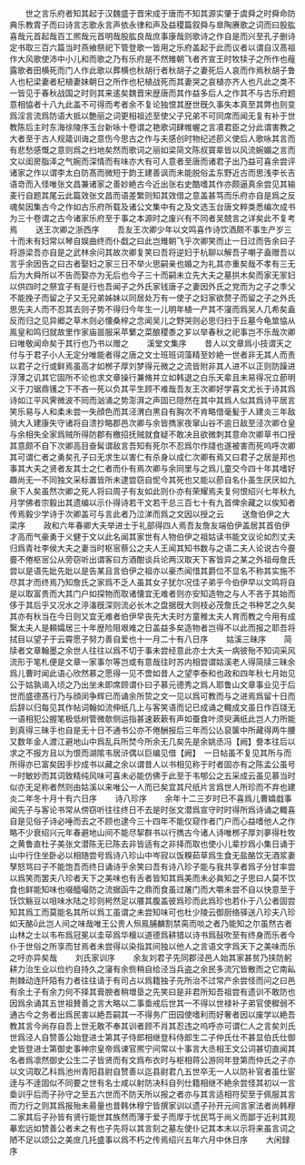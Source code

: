 <!-- { "loadSidebar": true } -->
　　世之言乐府者知其起于汉魏盛于晋宋成于唐而不知其源实肇于虞舜之时舜命防典乐教胄子而曰诗言志歌永言声依永律和声及益稷篇叙舜与臯陶赓歌之词而曰股肱喜哉元首起哉百工熈哉元首明哉股肱良哉庶事康哉则歌诗之作自是而兴至孔子删诗定书取三百六篇当时燕飨祭祀下管登歌一皆用之乐府盖起于此而议者以谓自汉髙祖作大风歌使沛中小儿和而歌之乃有乐府是不然雉朝飞者齐宣王时牧犊子之所作也薤露歌者田横死而门人作此歌以葬横也秋胡行者秋胡子之妻死后人哀而作焉秋胡子鲁人也杞梁妻者杞植妻妹朝日之所作也杞植战死而其妻哭之哀植亦齐人也凡此之类不一皆见于春秋战国之时则其来逺矣魏晋宋歴唐而其作益多后人之作其不与古乐府题意相恊者十八九此盖不可得而考者余不复论独恨其歴世旣久事失本真至其弊也则变爲淫言流爲防语大抵以艶丽之词更相祖述至使父子兄弟不可同席而闻无复有补于世教陈后主时东海徐陵序玉台新咏十卷谓之艳歌词肆帷幄之言凟君臣之分此谓害教之大者至于古人规箴训诲之意伤今思古之作与夫感创时物纪述莭义使后人歌咏其言而有悲愁感慨之意则爲之扫地矣然而歌词之丽如梁简文陈叔寳辈皆以风流婉媚之言而文以闺房脂泽之气婉而深情而有味亦大有可人意者至唐而诸君子出乃益可喜余尝评诸家之作以谓李太白防髙而微短于韵王建善讽而未能脱俗孟东野近古而思浅李长吉语竒而入怪唯张文昌兼诸家之善妙絶古今近出张右史酷嗜其作亦颇逼真余尝见其输麦行自题其尾云此篇效张文昌而语差繁则知其效借之意盖甚笃而乐府亦自是爲之反魂矣因集古今之作如古乐府所载及诸公文集中有之及文选玉台唐文粹类悉编次成书为三十卷谓之古今诸家乐府至于事之本源时之废兴有不同者吴兢言之详矣此不复考焉
　　送王次卿之浙西序
　　吾友王次卿少年以文鸣喜作诗饮酒颇不事生产岁三十而未有妇常以琴自娱曲终而仆戱之曰此岂雉朝飞乎次卿笑而止一日过而告余曰子将游梁吾亦自是之武林余问其故次卿复笑曰吾将逆妇于杭聊以解吾子嘲子盍赠吾以言乎余因告之曰古者娶妇之家三日不举火思嗣亲也婚之为礼其亦重矣哉不孝有三无后为大舜所以不告而娶亦为无后也今子三十而嗣未立先大夫之墓拱木矣而家无冡妇以供四时之祭宜子有是行也吾闻子之外氏家钱唐子之妻因外氏之党而为之子之季父不能挽子而留之子又无兄弟姊妹以同居处万有一使子之妇家欲赘子而留之子之外氏思先夫人而不忍其去则子势不得归今年生一儿明年植一产其不寖而爲吴人几希矣盍反而归之见异郷之草木则必懐桑梓之念闻吴儿之野哭则必思归扫于丘墓今龟筮恊从鳯皇和鸣归就故里作家庙噐服采苹蘩之菜酿稷黍之芗以举春秋之祀事岂不乐哉次卿曰唯敬闻命矣于其行也乃书以赠之
　　溪堂文集序
　　昔人以文章爲小技谓天之付与于君子小人无定分唯能者得之唐之文士班班词藻精至妙絶一世者非无其人而责以君子之行或鲜焉虽高才如桞子厚刘梦得元微之之流皆附非其人进不以正则防躁进浮薄之讥其它固所不论也求文章操行兼脩并立如韩退之白乐天辈且未易得况立莭明义于刀锯鼎镬之下不吝一死以负其平生顾不难哉吾友王次卿好学喜文尤长于诗其爲诗如江平风霁微波不囘而汹涌之势澎湃之声固已隠然在其中其爲人似其爲诗平居言笑乐易与人和柔未尝一失顔色而其泾渭白黒自有胸次不肯略借毫髪于人建炎三年敌骑大入建康失守诸将自溃抄略郡邑次卿与余皆擕家夜窜山谷不逾日敌至泾次卿仓皇与余相失全家爲贼所得防郡有檄招抚贼就食疑不敢决且欲微刺其意命次卿草书口授其意颇不自下次卿高目奋髯谓敌言吾知有死尔不忍爲尔作牋也遂被害而死呜呼次卿其可谓仁者之勇矣孔子曰无求生以害仁有杀身以成仁次卿有焉又曰君子之居是邦也事其大夫之贤者友其士之仁者而仆有焉次卿与余同里与之爲儿童交今四十年其嗜好趣尚无一不同独文采标置皆所未逮尝窃自怩今其死也又能以莭自名仆虽生厌厌如九泉下人矣虽然次卿之死人将曰周子有友如此则仆亦有荣耀焉夫复何恨绍兴七年秋九月学佛者宗毅出其遗编以示仆得诗若干文若干总三百七十有九首俾余藏之以俟知者传焉毅少学诗于次卿盖可与言此者乃泣涕而爲之文因以授之云
　　送詹伯伊之大梁序
　　政和六年春卿大夫举进士于礼部得四人焉吾友詹友端伯伊盖居其首伯伊才高而气豪勇于义健于文以此名闻其家世有人物伯伊之祖姑读书能文议论如烈丈夫归爲青社李侯大夫之妻当时枢宻蔡公之夫人王闻其知书数与之语二夫人论说古今亹亹不倦枢宻公从旁窃听出谓客曰方酒酣谈兵论两汉取天下客皆异之某之外祖母詹氏尝以是语先妣先妣以是告某且言伯伊之祖亦以豪杰闻惜其爵位不显名不称其实施不尽其才而终焉乃知詹氏之家爲不乏人虽其女子犹尔况佳子弟乎今伯伊早以文鸣将自是以取富贵而大其门户如探物而取诸懐宜无难者则亦安知造物之与人不吝于其始而侈于其后乎又况水之渟滀旣深则流必长木之盘据旣大则枝必茂詹氏之书种艺之久矣其亦有秋当在今日则又宜无难者伯伊早丧先大夫时方童稚太夫人育而教之今用有成繄太夫人是頼孀居三十年歴险阻艰难之日盖益多矣造物者岂得不以此而报之耶吾将拭目以望子于云霄愿子努力善自爱也十一月二十有八日序
　　姑溪三昧序
　　简牍者文章翰墨之余世人往往以爲不切于事未尝经意此亦士大夫一病彼殆不知词采风流形于笔札便是文章一家事尔等岂或有意哉往时苏内相尝谓姑溪老人得简牍三昧余爲儿曹时闻此语心欣然慕之愿得一见不啻如昔人之望李泰和也政和四年秋七月始见公于姑孰谒入顷之乃出坐未即席顾谓仆曰子慕元德秀之爲人耶鲁山文章事业见于后世而盛德髙行乃与顔闵争辉已而诵余所贽之文一见以爲可教而与之进焉爲留十日而后辞以归每见其作帖词翰如流伸纸几上与客笑语而记已成诵之輙成文虽日作百牋无一语相犯公握笔极低树管微欹侧运指甚速蔌蔌有声如蚕食叶须臾满纸此岂人力所能到真得三昧手也自是无十日不通书公亦不倦酬报后三年而公亾裒箧中所藏得两牛腰又数年金人渡江避地山中爲乱兵所焚今所余无几矣先是余姚丞冯【阙】誊本往后以求之不报方且以为恨而湖隂韦居浒偶以巨编见借【阙】　一日帖虽不复见其所与而所得亦已富矣因手抄成书以藏之余以谓昔人以书相见称于时者固亦有之陈孟公虽号一时敏妙而其词致精纯风味可喜未必能仿佛于此至于韦郇公之五采成云虽见慕当时似亦无足称者然则由姑溪以来唯公一人而已矣宜其尺纸片言爲世人所珍而不弃也建炎二年冬十月十有六日序
　　诗八珍序
　　余年十二三岁时已不喜爲儿曹嬉戱事闻先子与客论书常从傍窃听往往终日不去是时张文潜爲宣守时时得所爲诗诵之輙喜自是见俗子诗必唾而去之不顾也逮今三十四年不能仅窥作者门户而心益嗜他人之作略不少衰绍兴元年春避地山间不能尽挈群书以行擕古今诸人诗唯桞子厚刘夣得杜牧之黄鲁直杜子美张文潜陈无已陈去非皆适有之非择而取也使小儿辈抄爲小集日诵于山中行住坐卧必以相随尝号爲诗八珍山中岑寂以饭糗茹草爲生食无盐酪饮无酒浆妻孥怒骂曰子不能饱吾而终日诵诗乎余笑曰吾有诗八珍子能与我共享者爲子分甘率尝以爲笑而罢夫八珍者天下之美味也有舌者皆知其爲美而未必眞知之子思曰人莫不饮食也鲜能知味也啜醯嘬防之流据函牛之鼎而食虽过屠门而大嚼未尝不自以快意至于饫饮觞豆以咀味水陆之珍则枵然足以餍其腹盖彼爲珍而此爲珍也若仆于八公者固尝知其爲工而莫能名其所以爲工虽谓之未尝知味可也杜少陵云御厨络驿送八珍夫八珍如天酪此岂人间之味哉唯王公贵人炰鳯脯麟割禁脔而啖之者乃能知之尔虽然古者山林之士以韦布爲冠冕以圭荜爲华榱以道德爲耕猎以诗书爲鼔吹至有终身而乐者今仆于世俗之所享而甘焉者未尝得以染指其间独以他人之言语文字爲天下之美味而乐之吁亦异矣哉
　　刘氏家训序
　　余友刘君子先同郡泾邑人始其家甚贫乃挟防躬耕力治生业以俭约自持久之寖有余赀稍自给泾当兵盗之余民多流冗皆散而之它南畆荆棘动连阡陌有力者往往请于有司占以爲籍独子先所治不过常产余尝怪而问之曰邑有余土子有余力何不择其膏腴者稍増垦之先笑曰是非君所知吾祖尝有遗训不敢防也因爲余诵其五世祖賛善之言大略以二事埀戒后世其一不得以世禄补子弟官使穉弱不通古今之务者出爲民害以絶吾嗣其一不得务广田园使嗜利而好奢者因以废学以絶吾教其言今尚存自吾上世无敢不奉其训者顾不肖其忍违之呜呼亦可谓仁人之言矣刘氏世爲泾人自赞善公始登进士第其子侍郎相继登科侍郎生二子仲氏仕不甚显伯氏仕御史皆登进士第御史事神宗皇帝爲谏官熈宁间常以十事言大丞相王文公词甚切直闻其名者爲凛然御史公生二子皆贤而有文爲布衣时与枢相蒋公游同年登第而仲氏之子亦以文词取乙科爲池州青阳县尉自赞善以迄县尉君凢五世卒无一人以防补官者虽仕宦逹与不逹固似不同要之世有名士咸以射防决科自列仕籍相继不絶余尝怪其初以一言埀训乎后而子孙守之至五六世而不防天所以报之者亦与其言适相符契至于佩服其言而力行之则其爲报殆未昜量也昔韩休穆宁皆撰家训以遗子孙开元间言家法者尚韩穆二家其后子孙皆有贤行能世其族然而薄于爱子而厚于忧民笃于尚义而鄙于近利其观摹宏远如赞善公者未之有也子先将以其言刻之墓左使仆记其本末以示将来虽言词之陋不足以颂公之美庻几托盛事以爲不朽之传焉绍兴五年六月中休日序
　　大闲録序
